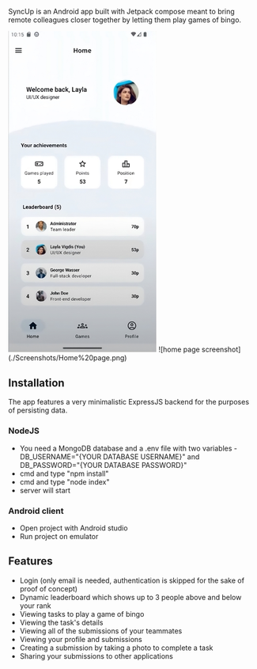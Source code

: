 SyncUp is an Android app built with Jetpack compose meant to bring remote colleagues closer together by letting them play games of bingo.

<img src="./Screenshots/Home%20page.png" alt="home page screenshot" width="300"/>
![home page screenshot](./Screenshots/Home%20page.png)

## Installation
The app features a very minimalistic ExpressJS backend for the purposes of persisting data.
### NodeJS
- You need a MongoDB database and a .env file with two variables - DB_USERNAME="{YOUR DATABASE USERNAME}" and DB_PASSWORD="{YOUR DATABASE PASSWORD}"
- cmd and type "npm install"
- cmd and type "node index"
- server will start

### Android client
- Open project with Android studio
- Run project on emulator

## Features
 - Login (only email is needed, authentication is skipped for the sake of proof of concept)
 - Dynamic leaderboard which shows up to 3 people above and below your rank
 - Viewing tasks to play a game of bingo
 - Viewing the task's details
 - Viewing all of the submissions of your teammates
 - Viewing your profile and submissions
 - Creating a submission by taking a photo to complete a task
 - Sharing your submissions to other applications
